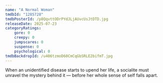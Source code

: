 ```yaml
---
name: "A Normal Woman"
tmdbId: "1285728"
tmdbPosterId: /p8QqvttODrPYdJLjAUvcUsJtDTD.jpg
releaseDate: 2025-07-23
categoryRatings:
    gore: 0
    creepy: 0
    jumpscares: 0
    suspense: 0
    psychological: 0
tmdbBackdropId: /u406tzmoD60CmCqGbSRLE2bifmT.jpg
---
```

When an unidentified disease starts to upend her life, a socialite must unravel the mystery behind it — before her whole sense of self falls apart.
